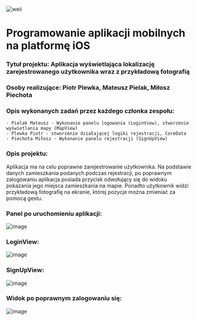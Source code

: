 ![weii](https://github.com/PewkaP/login3/assets/102603389/12a2f07c-3797-49ac-8dcb-7f40a540e452)

# Programowanie aplikacji mobilnych na platformę iOS
### Tytuł projektu: Aplikacja wyświetlająca lokalizację zarejestrowanego użytkownika wraz z przykładową fotografią
### Osoby realizujące: Piotr Plewka, Mateusz Pielak, Miłosz Piechota
### Opis wykonanych zadań przez każdego członka zespołu:
    - Pielak Mateusz - Wykonanie panelu logowania (LoginView), stworzenie wyświetlania mapy (MapView)
    - Plewka Piotr - stworzenie działającej logiki rejestracji, CoreData
    - Piechota Miłosz - Wykonanie panelu rejestracji (SignUpView)
### Opis projektu:
Aplikacja ma na celu poprawne zarejestrowanie użytkownika. Na podstawie danych zamieszkania podanych podczas rejestracji, po poprawnym zalogowaniu aplikacja posiada przycisk odwołujący się do widoku pokazania jego miejsca zamieszkania na mapie. Ponadto użytkownik widzi przykładową fotografię na ekranie, której pozycje można zmieniać za pomocą gestu.

### Panel po uruchomieniu aplikacji:
![image](https://github.com/PewkaP/login3/assets/102603389/ebd3ccd9-373a-4dd0-b3c5-4eb13b46780d)

### LoginView:
![image](https://github.com/PewkaP/login3/assets/102603389/8a0e4f00-d68e-4ba0-a266-da8dfb020242)

### SignUpView:
![image](https://github.com/PewkaP/login3/assets/102603389/1e97e705-6a06-4c4f-91ee-6736cf8812f2)

### Widok po poprawnym zalogowaniu się:
![image](https://github.com/PewkaP/login3/assets/102603389/6fbe7b9e-deaa-4bdc-a061-b89811a0ddf6)



